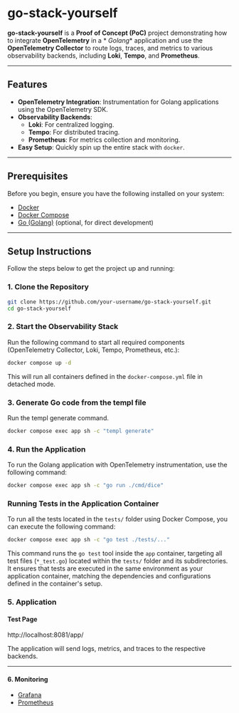 # go-stack-yourself

**go-stack-yourself** is a **Proof of Concept (PoC)** project demonstrating how to integrate **OpenTelemetry** in a *
*Golang** application and use the **OpenTelemetry Collector** to route logs, traces, and metrics to various
observability backends, including **Loki**, **Tempo**, and **Prometheus**.

---

## Features

- **OpenTelemetry Integration**: Instrumentation for Golang applications using the OpenTelemetry SDK.
- **Observability Backends**:
    - **Loki**: For centralized logging.
    - **Tempo**: For distributed tracing.
    - **Prometheus**: For metrics collection and monitoring.
- **Easy Setup**: Quickly spin up the entire stack with `docker`.

---

## Prerequisites

Before you begin, ensure you have the following installed on your system:

- [Docker](https://www.docker.com/)
- [Docker Compose](https://docs.docker.com/compose/)
- [Go (Golang)](https://go.dev/) (optional, for direct development)

---

## Setup Instructions

Follow the steps below to get the project up and running:

### 1. Clone the Repository

```bash
git clone https://github.com/your-username/go-stack-yourself.git
cd go-stack-yourself
```

### 2. Start the Observability Stack

Run the following command to start all required components (OpenTelemetry Collector, Loki, Tempo, Prometheus, etc.):

```bash
docker compose up -d
```

This will run all containers defined in the `docker-compose.yml` file in detached mode.

### 3. Generate Go code from the templ file

Run the templ generate command.

```bash
docker compose exec app sh -c "templ generate"
```

### 4. Run the Application

To run the Golang application with OpenTelemetry instrumentation, use the following command:

```bash
docker compose exec app sh -c "go run ./cmd/dice"
```

### Running Tests in the Application Container

To run all the tests located in the `tests/` folder using Docker Compose, you can execute the following command:

```bash
docker compose exec app sh -c "go test ./tests/..."
```

This command runs the `go test` tool inside the `app` container, targeting all test files (`*_test.go`) located within
the `tests/` folder and its subdirectories. It ensures that tests are executed in the same environment as your
application container, matching the dependencies and configurations defined in the container's setup.

### 5. Application

#### Test Page
http://localhost:8081/app/

The application will send logs, metrics, and traces to the respective backends.

---

#### 6. Monitoring

- [Grafana](http://localhost:8081/grafana)
- [Prometheus](http://localhost:8081/prometheus)
